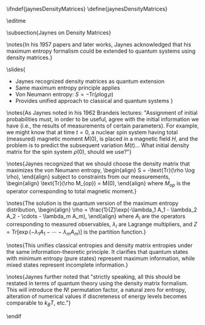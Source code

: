 \ifndef{jaynesDensityMatrices}
\define{jaynesDensityMatrices}

\editme

\subsection{Jaynes on Density Matrices}

\notes{In his 1957 papers and later works, Jaynes acknowledged that his maximum entropy formalism could be extended to quantum systems using density matrices.}

\slides{
* Jaynes recognized density matrices as quantum extension
* Same maximum entropy principle applies
* Von Neumann entropy: $S = -\text{Tr}(\rho \log \rho)$
* Provides unified approach to classical and quantum systems
}

\notes{As Jaynes noted in his 1962 Brandeis lectures: "Assignment of initial probabilities must, in order to be useful, agree with the initial information we have (i.e., the results of measurements of certain parameters). For example, we might know that at time $t = 0$, a nuclear spin system having total (measured) magnetic moment $M(0)$, is placed in a magnetic field $H$, and the problem is to predict the subsequent variation $M(t)$... What initial density matrix for the spin system $\rho(0)$, should we use?"}

\notes{Jaynes recognized that we should choose the density matrix that maximizes the von Neumann entropy,
\begin{align}
S = -\text{Tr}(\rho \log \rho),
\end{align}
subject to constraints from our measurements,
\begin{align}
\text{Tr}(\rho M_{op}) = M(0),
\end{align}
where $M_{op}$ is the operator corresponding to total magnetic moment.}

\notes{The solution is the quantum version of the maximum entropy distribution,
\begin{align}
\rho = \frac{1}{Z}\exp(-\lambda_1 A_1 - \lambda_2 A_2 - \cdots - \lambda_m A_m),
\end{align}
where $A_i$ are the operators corresponding to measured observables, $\lambda_i$ are Lagrange multipliers, and $Z = \text{Tr}[\exp(-\lambda_1 A_1 - \cdots - \lambda_m A_m)]$ is the partition function.}

\notes{This unifies classical entropies and density matrix entropies under the same information-theoretic principle. It clarifies that quantum states with minimum entropy (pure states) represent maximum information, while mixed states represent incomplete information.}

\notes{Jaynes further noted that "strictly speaking, all this should be restated in terms of quantum theory using the density matrix formalism. This will introduce the $N!$ permutation factor, a natural zero for entropy, alteration of numerical values if discreteness of energy levels becomes comparable to $k_BT$, etc."}

\endif 